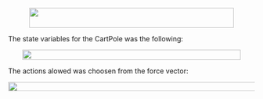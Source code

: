 <p align="center"><img src="/tex/406f3c8edd7bcb0faf03faafa080847e.svg?invert_in_darkmode&sanitize=true" align=middle width=418.8427617pt height=41.10931275pt/></p>

The state variables for the CartPole was the following: <p align="center"><img src="/tex/a84fb0523c394e280b1660db219ae7a1.svg?invert_in_darkmode&sanitize=true" align=middle width=445.5499224pt height=20.48028015pt/></p>

The actions alowed was choosen from the force vector: <p align="center"><img src="/tex/efa22306c10d967f284dc184ac4b9fb8.svg?invert_in_darkmode&sanitize=true" align=middle width=531.6440316pt height=19.726228499999998pt/></p>

